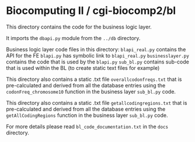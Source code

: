 Biocomputing II / cgi-biocomp2/bl
=================================

This directory contains the code for the business logic layer.

It imports the `dbapi.py` module from the `../db` directory.

Business logic layer code files in this directory:
	`blapi_real.py` contains the API for the FE
	`blapi.py` has symbolic link to `blapi_real.py`
	`businesslayer.py` contains the code that is used by the `blapi.py`
	`sub_bl.py` contains sub-code that is used within the BL (to create static text files for example)

This directory also contains a static .txt file `overallcodonfreqs.txt` that
is pre-calculated and derived from all the database entries using the `codonFreq_chromosome10` function in the business layer `sub_bl.py` code.

This directory also contains a static .txt file `getallcodingregions.txt` that
is pre-calculated and derived from all the database entries using the `getAllCodingRegions` function in the business layer `sub_bl.py` code.

For more details please read `bl_code_documentation.txt` in the `docs` directory.


